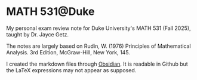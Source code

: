 # MATH 531@Duke
My personal exam review note for Duke University's MATH 531 (Fall 2025), taught by Dr. Jayce Getz. 

The notes are largely based on Rudin, W. (1976) Principles of Mathematical Analysis. 3rd Edition, McGraw-Hill, New York, 145.

I created the markdown files through [Obsidian](https://github.com/obsidianmd/obsidian-releases). It is readable in Github but the LaTeX expressions may not appear as supposed.
